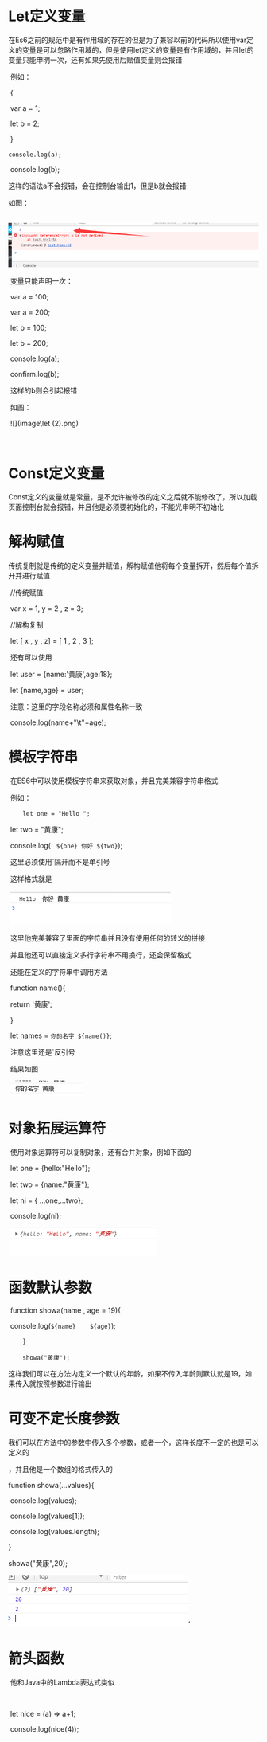 # Let定义变量

​	在Es6之前的规范中是有作用域的存在的但是为了兼容以前的代码所以使用var定义的变量是可以忽略作用域的，但是使用let定义的变量是有作用域的，并且let的变量只能申明一次，还有如果先使用后赋值变量则会报错

​	例如：

​	{

​     		var a = 1;

​    	 	let b = 2;

​    	}

   	console.log(a);

​    	console.log(b);

这样的语法a不会报错，会在控制台输出1，但是b就会报错

如图：

​		![](image\let.png)

​	变量只能声明一次：

​	 	var a = 100;

​    		var a = 200;

​    		let b = 100;

​    		let b = 200;

​    		console.log(a);

​    		confirm.log(b);

​	这样的b则会引起报错

​		如图：

​				![](image\let (2).png)



​		

# Const定义变量

​	Const定义的变量就是常量，是不允许被修改的定义之后就不能修改了，所以加载页面控制台就会报错，并且他是必须要初始化的，不能光申明不初始化

#  解构赋值

​	传统复制就是传统的定义变量并赋值，解构赋值他将每个变量拆开，然后每个值拆开并进行赋值

​    //传统赋值

​    var x = 1, y = 2 , z = 3;

​    //解构复制

​    let [ x , y , z] = [ 1 , 2 , 3 ];



​	还有可以使用

​		let user = {name:'黄康',age:18};

​    		let {name,age} = user;

​		注意：这里的字段名称必须和属性名称一致

​    		console.log(name+"\t"+age);

# 模板字符串

​	在ES6中可以使用模板字符串来获取对象，并且完美兼容字符串格式

​	例如：

 		let one = "Hello ";

​    		let two = "黄康";

​		console.log( ` ${one} 你好 ${two}`);

​		这里必须使用`隔开而不是单引号

​	这样格式就是

​		![](image\模板字符串.png)

​	这里他完美兼容了里面的字符串并且没有使用任何的转义的拼接

​	并且他还可以直接定义多行字符串不用换行，还会保留格式

​	还能在定义的字符串中调用方法

​		    	function name(){

​        			return '黄康';

​    			}

​    			let names = `你的名字 ${name()}`;

​			注意这里还是`反引号

​			结果如图

​			![](image\插值方法.png)

# 对象拓展运算符

​			使用对象运算符可以复制对象，还有合并对象，例如下面的

​		    	let one = {hello:"Hello"};

​    			let two = {name:"黄康"};

​    			let ni = { ...one,...two};

​    			console.log(ni);

​			![](image\对象运算符.png)

# 函数默认参数

​		  function showa(name , age = 19){

​    			console.log(`${name}    ${age}`);

  		}

  		showa("黄康");

​		这样我们可以在方法内定义一个默认的年龄，如果不传入年龄则默认就是19，如果传入就按照参数进行输出

# 可变不定长度参数

​		我们可以在方法中的参数中传入多个参数，或者一个，这样长度不一定的也是可以定义的

，并且他是一个数组的格式传入的



  function showa(...values){

​    console.log(values);

​    console.log(values[1]);

​    console.log(values.length);

  }

  showa("黄康",20);

![](image\不定长度参数.png)‘

# 箭头函数

​	他和Java中的Lambda表达式类似

​	 

​    let nice = (a) => a+1; 

​    console.log(nice(4));
